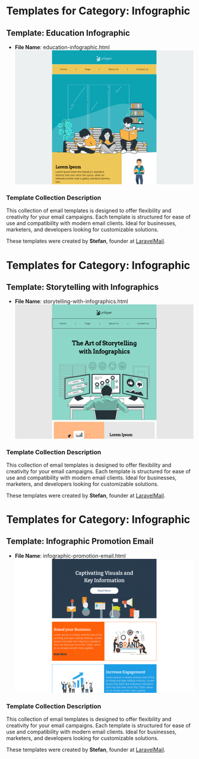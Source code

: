 # Templates for Category: Infographic

## Template: Education Infographic
- **File Name**: education-infographic.html
![Thumbnail for Education Infographic](./education-infographic.png)

### Template Collection Description
This collection of email templates is designed to offer flexibility and creativity for your email campaigns. Each template is structured for ease of use and compatibility with modern email clients. Ideal for businesses, marketers, and developers looking for customizable solutions.

These templates were created by **Stefan**, founder at [LaravelMail](https://laravelmail.com).

# Templates for Category: Infographic

## Template: Storytelling with Infographics
- **File Name**: storytelling-with-infographics.html
![Thumbnail for Storytelling with Infographics](./storytelling-with-infographics.png)

### Template Collection Description
This collection of email templates is designed to offer flexibility and creativity for your email campaigns. Each template is structured for ease of use and compatibility with modern email clients. Ideal for businesses, marketers, and developers looking for customizable solutions.

These templates were created by **Stefan**, founder at [LaravelMail](https://laravelmail.com).

# Templates for Category: Infographic

## Template: Infographic Promotion Email
- **File Name**: infographic-promotion-email.html
![Thumbnail for Infographic Promotion Email](./infographic-promotion-email.png)

### Template Collection Description
This collection of email templates is designed to offer flexibility and creativity for your email campaigns. Each template is structured for ease of use and compatibility with modern email clients. Ideal for businesses, marketers, and developers looking for customizable solutions.

These templates were created by **Stefan**, founder at [LaravelMail](https://laravelmail.com).

